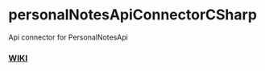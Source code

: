# personalNotesApiConnectorCSharp
Api connector for PersonalNotesApi
### [WIKI](https://github.com/Warafux/personalNotesApiConnectorCSharp/wiki)
